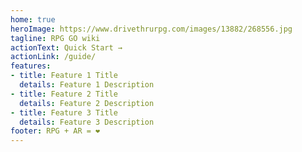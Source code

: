 ```yaml
---
home: true
heroImage: https://www.drivethrurpg.com/images/13882/268556.jpg
tagline: RPG GO wiki
actionText: Quick Start →
actionLink: /guide/
features:
- title: Feature 1 Title
  details: Feature 1 Description
- title: Feature 2 Title
  details: Feature 2 Description
- title: Feature 3 Title
  details: Feature 3 Description
footer: RPG + AR = ❤️
---
```

